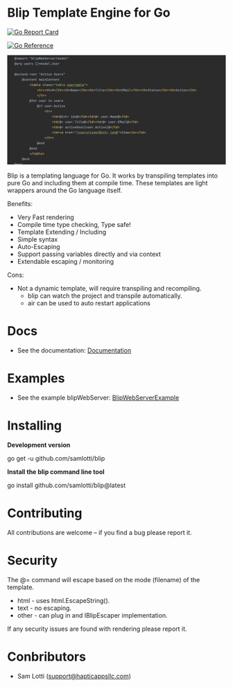 # Blip Template Engine for Go

[![Go Report Card](https://goreportcard.com/badge/github.com/samlotti/blip)](https://goreportcard.com/report/github.com/samlotti/blip)

[![Go Reference](https://pkg.go.dev/badge/github.com/samlotti/blip.svg)](https://pkg.go.dev/github.com/samlotti/blip)

![Blip](./docs/github/blip-github-preview.png)

Blip is a templating language for Go. 
It works by transpiling templates into pure Go and including them at compile time. 
These templates are light wrappers around the Go language itself.  

Benefits:

* Very Fast rendering 
* Compile time type checking,  Type safe!
* Template Extending / Including
* Simple syntax
* Auto-Escaping
* Support passing variables directly and via context
* Extendable escaping / monitoring

Cons:

* Not a dynamic template, will require transpiling and recompiling.
  * blip can watch the project and transpile automatically.
  * air can be used to auto restart applications




# Docs
* See the documentation: [Documentation](/docs/doc.md) 

# Examples 
* See the example blipWebServer: [BlipWebServerExample](https://github.com/samlotti/blip-example) 

# Installing

**Development version**

go get -u github.com/samlotti/blip

**Install the blip command line tool**

go install github.com/samlotti/blip@latest


# Contributing

All contributions are welcome – if you find a bug please report it.

# Security

The @= command will escape based on the mode (filename) of the template.

* html - uses html.EscapeString().
* text - no escaping.
* other - can plug in and IBlipEscaper implementation. 

If any security issues are found with rendering please report it.

# Conbributors

* Sam Lotti (support@hapticappsllc.com)

